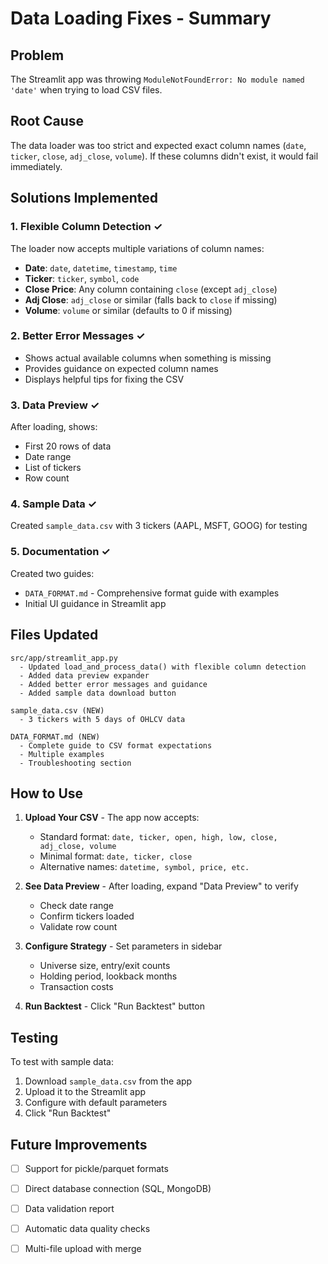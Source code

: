 # Data Loading Fixes - Summary

## Problem
The Streamlit app was throwing `ModuleNotFoundError: No module named 'date'` when trying to load CSV files.

## Root Cause
The data loader was too strict and expected exact column names (`date`, `ticker`, `close`, `adj_close`, `volume`). If these columns didn't exist, it would fail immediately.

## Solutions Implemented

### 1. **Flexible Column Detection** ✓
The loader now accepts multiple variations of column names:

- **Date**: `date`, `datetime`, `timestamp`, `time`
- **Ticker**: `ticker`, `symbol`, `code`  
- **Close Price**: Any column containing `close` (except `adj_close`)
- **Adj Close**: `adj_close` or similar (falls back to `close` if missing)
- **Volume**: `volume` or similar (defaults to 0 if missing)

### 2. **Better Error Messages** ✓
- Shows actual available columns when something is missing
- Provides guidance on expected column names
- Displays helpful tips for fixing the CSV

### 3. **Data Preview** ✓
After loading, shows:
- First 20 rows of data
- Date range
- List of tickers
- Row count

### 4. **Sample Data** ✓
Created `sample_data.csv` with 3 tickers (AAPL, MSFT, GOOG) for testing

### 5. **Documentation** ✓
Created two guides:
- `DATA_FORMAT.md` - Comprehensive format guide with examples
- Initial UI guidance in Streamlit app

## Files Updated

```
src/app/streamlit_app.py
  - Updated load_and_process_data() with flexible column detection
  - Added data preview expander
  - Added better error messages and guidance
  - Added sample data download button

sample_data.csv (NEW)
  - 3 tickers with 5 days of OHLCV data

DATA_FORMAT.md (NEW)
  - Complete guide to CSV format expectations
  - Multiple examples
  - Troubleshooting section
```

## How to Use

1. **Upload Your CSV** - The app now accepts:
   - Standard format: `date, ticker, open, high, low, close, adj_close, volume`
   - Minimal format: `date, ticker, close`
   - Alternative names: `datetime, symbol, price, etc.`

2. **See Data Preview** - After loading, expand "Data Preview" to verify
   - Check date range
   - Confirm tickers loaded
   - Validate row count

3. **Configure Strategy** - Set parameters in sidebar
   - Universe size, entry/exit counts
   - Holding period, lookback months
   - Transaction costs

4. **Run Backtest** - Click "Run Backtest" button

## Testing

To test with sample data:
1. Download `sample_data.csv` from the app
2. Upload it to the Streamlit app
3. Configure with default parameters
4. Click "Run Backtest"

## Future Improvements

- [ ] Support for pickle/parquet formats
- [ ] Direct database connection (SQL, MongoDB)
- [ ] Data validation report
- [ ] Automatic data quality checks
- [ ] Multi-file upload with merge

